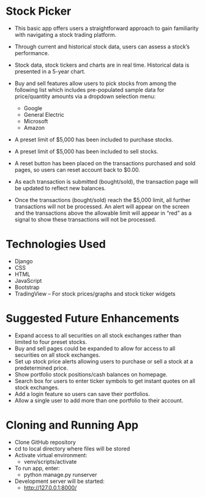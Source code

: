 # Stock Picker

- This basic app offers users a straightforward approach to gain familiarity with navigating a stock trading platform.
- Through current and historical stock data, users can assess a stock’s performance.
- Stock data, stock tickers and charts are in real time.  Historical data is presented in a 5-year chart.
- Buy and sell features allow users to pick stocks from among the following list which includes pre-populated sample data for price/quantity amounts via a dropdown selection menu:
  - Google
  - General Electric
  - Microsoft
  - Amazon

- A preset limit of $5,000 has been included to purchase stocks. 
-	A preset limit of $5,000 has been included to sell stocks.
-	A reset button has been placed on the transactions purchased and sold pages, so users can reset account back to $0.00.
-	As each transaction is submitted (bought/sold), the transaction page will be updated to reflect new balances.
-	Once the transactions (bought/sold) reach the $5,000 limit, all further transactions will not be processed.  An alert will appear on the screen and the transactions above the allowable limit will appear in “red” as a signal to show these transactions will not be processed.

# Technologies Used

-	Django
-	CSS
-	HTML
-	JavaScript
-	Bootstrap
-	TradingView – For stock prices/graphs and stock ticker widgets

# Suggested Future Enhancements

- Expand access to all securities on all stock exchanges rather than limited to four preset stocks.
- Buy and sell pages could be expanded to allow for access to all securities on all stock exchanges.
- Set up stock price alerts allowing users to purchase or sell a stock at a predetermined price.
-	Show portfolio stock positions/cash balances on homepage.
-	Search box for users to enter ticker symbols to get instant quotes on all stock exchanges.
-	Add a login feature so users can save their portfolios.
-	Allow a single user to add more than one portfolio to their account.

# Cloning and Running App

-	Clone GitHub repository
-	cd to local directory where files will be stored
-	Activate virtual environment:
    -  venv/scripts/activate
-	To run app, enter:
    -  python manage.py runserver
-	Development server will be started:
    -  http://127.0.0.1:8000/



